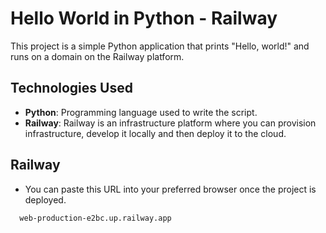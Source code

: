 # Hello World in Python - Railway

This project is a simple Python application that prints "Hello, world!" and runs on a domain on the Railway platform.

## Technologies Used

- **Python**: Programming language used to write the script.
- **Railway**: Railway is an infrastructure platform where you can provision infrastructure, develop it locally and then deploy it to the cloud.

## Railway
- You can paste this URL into your preferred browser once the project is deployed.

 ```bash
   web-production-e2bc.up.railway.app